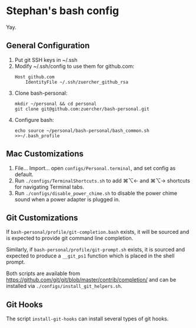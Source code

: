 Stephan's bash config
=====================

Yay.

General Configuration
---------------------

1. Put git SSH keys in ~/.ssh
2. Modify ~/.ssh/config to use them for github.com:
   ```
   Host github.com
       IdentityFile ~/.ssh/zuercher_github_rsa
   ```
3. Clone bash-personal:
   ```
   mkdir ~/personal && cd personal
   git clone git@github.com:zuercher/bash-personal.git
   ```
4. Configure bash:
   ```
   echo source ~/personal/bash-personal/bash_common.sh >>~/.bash_profile
   ```

Mac Customizations
------------------

1. File... Import... open `configs/Personal.terminal`, and set config
   as default.
2. Run `./configs/TerminalShortcuts.sh` to add ⌘⌥← and ⌘⌥→ shortcuts
   for navigating Terminal tabs.
3. Run `./configs/disable_power_chime.sh` to disable the power chime
   sound when a power adapter is plugged in.

Git Customizations
------------------

If `bash-personal/profile/git-completion.bash` exists, it will be
sourced and is expected to provide git command line completion.

Similarly, if `bash-personal/profile/git-prompt.sh` exists, it is
sourced and expected to produce a `__git_ps1` function which is placed
in the shell prompt.

Both scripts are available from
https://github.com/git/git/blob/master/contrib/completion/ and can be
installed via `./configs/install_git_helpers.sh`.

Git Hooks
---------

The script `install-git-hooks` can install several types of git hooks.

